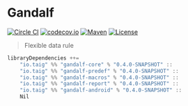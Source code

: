# Gandalf

[![Circle CI](https://circleci.com/gh/Taig/gandalf.svg?style=shield)](https://circleci.com/gh/Taig/Gandalf)
[![codecov.io](https://codecov.io/github/Taig/gandalf/coverage.svg?branch=develop-typelevel)](https://codecov.io/github/Taig/Gandalf?branch=develop-typelevel)
[![Maven](https://img.shields.io/maven-central/v/io.taig/gandalf_2.11.svg)](http://search.maven.org/#artifactdetails%7Cio.taig%7Cgandalf_2.11%7C0.4.0%7Cjar)
[![License](https://img.shields.io/badge/license-MIT-blue.svg)](https://raw.githubusercontent.com/Taig/Gandalf/master/LICENSE)

> Flexible data rule

```scala
libraryDependencies ++=
    "io.taig" %% "gandalf-core" % "0.4.0-SNAPSHOT" ::
    "io.taig" %% "gandalf-predef" % "0.4.0-SNAPSHOT" ::
    "io.taig" %% "gandalf-macros" % "0.4.0-SNAPSHOT" ::
    "io.taig" %% "gandalf-report" % "0.4.0-SNAPSHOT" ::
    "io.taig" %% "gandalf-android" % "0.4.0-SNAPSHOT" ::
    Nil
```